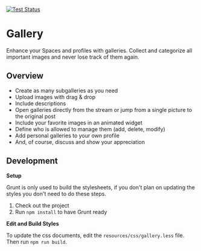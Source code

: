 [![Test Status](https://github.com/humhub-contrib/gallery/workflows/PHP%20Codeception%20Tests/badge.svg)](https://github.com/humhub-contrib/gallery/actions)


# Gallery 

Enhance your Spaces and profiles with galleries. Collect and categorize all important images and never lose track of them again.

## Overview

- Create as many subgalleries as you need
- Upload images with drag & drop
- Include descriptions
- Open galleries directly from the stream or jump from a single picture to the original post
- Include your favorite images in an animated widget
- Define who is allowed to manage them (add, delete, modify)
- Add personal galleries to your own profile
- And, of course, discuss and show your appreciation

## Development

**Setup**

Grunt is only used to build the stylesheets, if you don't plan on updating the styles you don't need to do these steps.

1. Check out the project
2. Run `npm install` to have Grunt ready

**Edit and Build Styles**

To update the css documents, edit the `resources/css/gallery.less` file.  Then run `npm run build`.